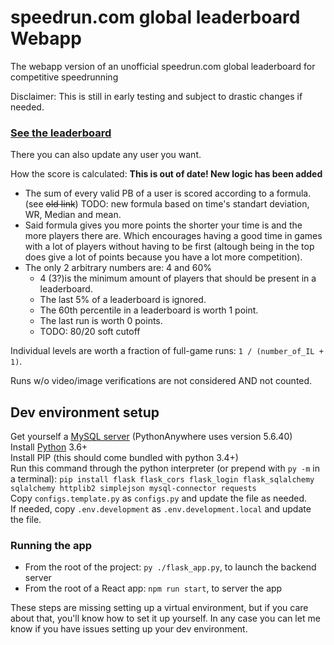 # speedrun.com global leaderboard Webapp

The webapp version of an unofficial speedrun.com global leaderboard for competitive speedrunning

Disclaimer: This is still in early testing and subject to drastic changes if needed.

### **[See the leaderboard](https://avasam.pythonanywhere.com/)**

There you can also update any user you want.

How the score is calculated: **This is out of date! New logic has been added**

- The sum of every valid PB of a user is scored according to a formula. (see ~~old link~~) TODO: new formula based on time's standart deviation, WR, Median and mean.  
- Said formula gives you more points the shorter your time is and the more players there are. Which encourages having a good time in games with a lot of players without having to be first (altough being in the top does give a lot of points because you have a lot more competition).
- The only 2 arbitrary numbers are: 4 and 60%
  - 4 (3?)is the minimum amount of players that should be present in a leaderboard.
  - The last 5% of a leaderboard is ignored.
  - The 60th percentile in a leaderboard is worth 1 point.
  - The last run is worth 0 points.
  - TODO: 80/20 soft cutoff

Individual levels are worth a fraction of full-game runs: `1 / (number_of_IL + 1)`.

Runs w/o video/image verifications are not considered AND not counted.

## Dev environment setup

Get yourself a [MySQL server](https://dev.mysql.com/downloads/mysql/) (PythonAnywhere uses version 5.6.40)  
Install [Python](https://www.python.org/downloads/) 3.6+  
Install PIP (this should come bundled with python 3.4+)  
Run this command through the python interpreter (or prepend with `py -m` in a terminal): `pip install flask flask_cors flask_login flask_sqlalchemy sqlalchemy httplib2 simplejson mysql-connector requests`  
Copy `configs.template.py` as `configs.py` and update the file as needed.  
If needed, copy `.env.development` as `.env.development.local` and update the file.  

### Running the app

- From the root of the project: `py ./flask_app.py`, to launch the backend server
- From the root of a React app: `npm run start`, to server the app  

These steps are missing setting up a virtual environment, but if you care about that, you'll know how to set it up yourself. In any case you can let me know if you have issues setting up your dev environment.
